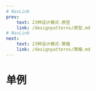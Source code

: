```yaml
---
# NavLink
prev:
    text: 23种设计模式-原型
    link: /designpatterns/原型.md
# NavLink
next:
    text: 23种设计模式-策略
    link: /designpatterns/策略.md
---
```

# 单例
